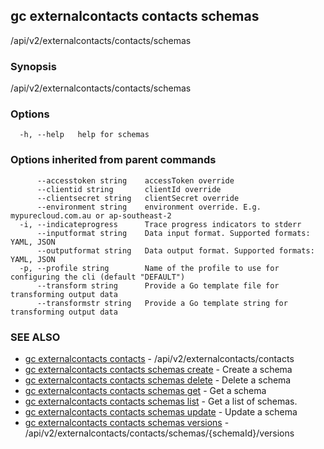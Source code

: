 ## gc externalcontacts contacts schemas

/api/v2/externalcontacts/contacts/schemas

### Synopsis

/api/v2/externalcontacts/contacts/schemas

### Options

```
  -h, --help   help for schemas
```

### Options inherited from parent commands

```
      --accesstoken string    accessToken override
      --clientid string       clientId override
      --clientsecret string   clientSecret override
      --environment string    environment override. E.g. mypurecloud.com.au or ap-southeast-2
  -i, --indicateprogress      Trace progress indicators to stderr
      --inputformat string    Data input format. Supported formats: YAML, JSON
      --outputformat string   Data output format. Supported formats: YAML, JSON
  -p, --profile string        Name of the profile to use for configuring the cli (default "DEFAULT")
      --transform string      Provide a Go template file for transforming output data
      --transformstr string   Provide a Go template string for transforming output data
```

### SEE ALSO

* [gc externalcontacts contacts](gc_externalcontacts_contacts.html)	 - /api/v2/externalcontacts/contacts
* [gc externalcontacts contacts schemas create](gc_externalcontacts_contacts_schemas_create.html)	 - Create a schema
* [gc externalcontacts contacts schemas delete](gc_externalcontacts_contacts_schemas_delete.html)	 - Delete a schema
* [gc externalcontacts contacts schemas get](gc_externalcontacts_contacts_schemas_get.html)	 - Get a schema
* [gc externalcontacts contacts schemas list](gc_externalcontacts_contacts_schemas_list.html)	 - Get a list of schemas.
* [gc externalcontacts contacts schemas update](gc_externalcontacts_contacts_schemas_update.html)	 - Update a schema
* [gc externalcontacts contacts schemas versions](gc_externalcontacts_contacts_schemas_versions.html)	 - /api/v2/externalcontacts/contacts/schemas/{schemaId}/versions



